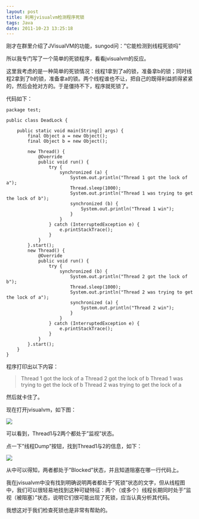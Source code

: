 ```yaml
---
layout: post
title: 利用jvisualvm检测程序死锁
tags: Java
date: 2011-10-23 13:25:18
---
```


刚才在群里介绍了JVisualVM的功能，sungod问：&#8221;它能检测到线程死锁吗&#8221;

所以我专门写了一个简单的死锁程序，看看jvisualvm的反应。

这里我考虑的是一种简单的死锁情况：线程1拿到了a的锁，准备拿b的锁；同时线程2拿到了b的锁，准备拿a的锁。两个线程谁也不让，把自己的既得利益抓得紧紧的，然后会抢对方的。于是僵持不下，程序就死锁了。

 <span id="more-482"></span>
<p>代码如下：

```
package test;

public class DeadLock {

    public static void main(String[] args) {
        final Object a = new Object();
        final Object b = new Object();

        new Thread() {
            @Override
            public void run() {
                try {
                    synchronized (a) {
                        System.out.println("Thread 1 got the lock of a");
                        Thread.sleep(1000);
                        System.out.println("Thread 1 was trying to get the lock of b");
                        synchronized (b) {
                            System.out.println("Thread 1 win");
                        }
                    }
                } catch (InterruptedException e) {
                    e.printStackTrace();
                }
            }
        }.start();
        new Thread() {
            @Override
            public void run() {
                try {
                    synchronized (b) {
                        System.out.println("Thread 2 got the lock of b");
                        Thread.sleep(1000);
                        System.out.println("Thread 2 was trying to get the lock of a");
                        synchronized (a) {
                            System.out.println("Thread 2 win");
                        }
                    }
                } catch (InterruptedException e) {
                    e.printStackTrace();
                }
            }
        }.start();
    }
}
```

程序打印出以下内容：

> Thread 1 got the lock of a 
> Thread 2 got the lock of b 
> Thread 1 was trying to get the lock of b 
> Thread 2 was trying to get the lock of a

然后就卡住了。

现在打开jvisualvm，如下图：

![](http://freewind.me/wp-content/uploads/2011/10/zrclip_019p18edecfd.png)

可以看到，Thread1与2两个都处于&#8221;监视&#8221;状态。

点一下&#8221;线程Dump&#8221;按钮，找到Thread1与2的信息，如下：

![](http://freewind.me/wp-content/uploads/2011/10/zrclip_020n66fb9b3b.png)

从中可以得知，两者都处于&#8221;Blocked&#8221;状态，并且知道阻塞在哪一行代码上。

我在jvisualvm中没有找到明确说明两者都处于&#8221;死锁&#8221;状态的文字，但从线程图中，我们可以很轻易地找到这种可疑特征：两个（或多个）线程长期同时处于&#8221;监视（被阻塞）&#8221;状态，说明它们很可能出现了死锁，应当认真分析其代码。

我想这对于我们检查死锁也是非常有帮助的。
